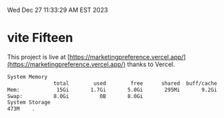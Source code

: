 Wed Dec 27 11:33:29 AM EST 2023

# vite Fifteen


This project is live at [https://marketingpreference.vercel.app/](https://marketingpreference.vercel.app/) thanks to Vercel.

```bash
System Memory
               total        used        free      shared  buff/cache   available
Mem:            15Gi       1.7Gi       5.0Gi       295Mi       9.2Gi        13Gi
Swap:          8.0Gi          0B       8.0Gi
System Storage
473M	.
```
```bash
